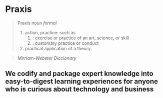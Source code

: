 # Praxis
> Praxis noun _formal_
> 1. action, practice: such as
>     1. : exercise or practice of an art, science, or skill
>     2. : customary practice or conduct
> 2. practical application of a theory.

> _Mirriam-Webster Diccionary_
## We codify and package expert knowledge into easy-to-digest learning experiences for anyone who is curious about technology and business
